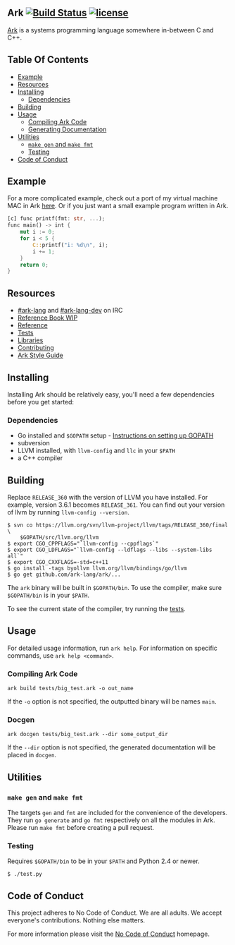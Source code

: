 ## Ark [![Build Status](https://api.travis-ci.org/ark-lang/ark.svg?branch=master)][1] [![license](http://img.shields.io/badge/license-MIT-brightgreen.svg)](https://raw.githubusercontent.com/ark-lang/ark/master/LICENSE)

[Ark](//www.ark-lang.org) is a systems programming language somewhere in-between C and C++.

## Table Of Contents
* [Example](#example)
* [Resources](#resources)
* [Installing](#installing)
    * [Dependencies](#dependencies)
* [Building](#building)
* [Usage](#usage)
    * [Compiling Ark Code](#compiling-ark-code)
    * [Generating Documentation](#docgen)
* [Utilities](#utilities)
    * [`make gen` and `make fmt`](#make-gen-and-make-fmt)
    * [Testing](#testing)
* [Code of Conduct](#coc)

## <a name="example"></a> Example
For a more complicated example, check out a port of my virtual machine MAC in Ark [here](//www.github.com/ark-lang/mac-ark). Or if you just want a small example program written in Ark.

```rust
[c] func printf(fmt: str, ...);
func main() -> int {
    mut i := 0;
    for i < 5 {
        C::printf("i: %d\n", i);
        i += 1;
    }
    return 0;
}
```

## <a name="resources"></a> Resources
* [#ark-lang](//webchat.freenode.net/?channels=%23ark-lang) and [#ark-lang-dev](//webchat.freenode.net/?channels=%23ark-lang-dev) on IRC
* [Reference Book WIP](http://felixangell.gitbooks.io/ark-reference/content/)
* [Reference](//github.com/ark-lang/ark-docs/blob/master/REFERENCE.md)
* [Tests](/tests/)
* [Libraries](/lib/)
* [Contributing](/CONTRIBUTING.md)
* [Ark Style Guide](//github.com/ark-lang/ark-docs/blob/master/STYLEGUIDE.md)

## <a name="installing"></a> Installing
Installing Ark should be relatively easy, you'll need a few dependencies before you get started:

### <a name="dependencies"></a> Dependencies
* Go installed and `$GOPATH` setup - [Instructions on setting up GOPATH](//golang.org/doc/code.html#GOPATH)
* subversion
* LLVM installed, with `llvm-config` and `llc` in your `$PATH`
* a C++ compiler

## <a name="building"></a> Building
Replace `RELEASE_360` with the version of LLVM you have installed. For example, version 3.6.1 becomes `RELEASE_361`. You can find out your version of llvm by running `llvm-config --version`.

    $ svn co https://llvm.org/svn/llvm-project/llvm/tags/RELEASE_360/final \
        $GOPATH/src/llvm.org/llvm
    $ export CGO_CPPFLAGS="`llvm-config --cppflags`"
    $ export CGO_LDFLAGS="`llvm-config --ldflags --libs --system-libs all`"
    $ export CGO_CXXFLAGS=-std=c++11
    $ go install -tags byollvm llvm.org/llvm/bindings/go/llvm
    $ go get github.com/ark-lang/ark/...

The `ark` binary will be built in `$GOPATH/bin`. To use the compiler, make sure `$GOPATH/bin` is in your `$PATH`.

To see the current state of the compiler, try running the [tests](#testing).

## <a name="usage"></a> Usage
For detailed usage information, run `ark help`. For information on specific commands, use `ark help <command>`.

### <a name="compiling-ark-code"></a> Compiling Ark Code
```
ark build tests/big_test.ark -o out_name
```
If the `-o` option is not specified, the outputted binary will be names `main`.

### <a name="docgen"></a> Docgen
```
ark docgen tests/big_test.ark --dir some_output_dir
```
If the `--dir` option is not specified, the generated documentation will be placed in `docgen`.

## <a name="utilities"></a> Utilities
### <a name="make-gen-and-make-fmt"></a> `make gen` and `make fmt`
The targets `gen` and `fmt` are included for the convenience of the developers. They run `go generate` and `go fmt` respectively on all the modules in Ark. Please run `make fmt` before creating a pull request.

### <a name="testing"></a> Testing
Requires `$GOPATH/bin` to be in your `$PATH` and Python 2.4 or newer.

    $ ./test.py

[1]: https://travis-ci.org/ark-lang/ark "Build Status"

## <a name="coc"></a> Code of Conduct
This project adheres to No Code of Conduct.  We are all adults.  We accept everyone's contributions.  Nothing else matters.

For more information please visit the [No Code of Conduct](https://github.com/domgetter/NCoC) homepage.
